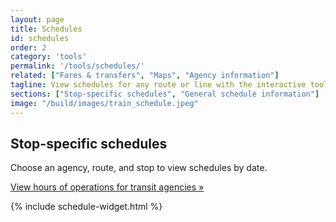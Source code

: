 ```yaml
---
layout: page
title: Schedules
id: schedules
order: 2
category: 'tools'
permalink: '/tools/schedules/'
related: ["Fares & transfers", "Maps", "Agency information"]
tagline: View schedules for any route or line with the interactive tool below or check out schedule information and maps on individual agencies' websites.
sections: ["Stop-specific schedules", "General schedule information"]
image: "/build/images/train_schedule.jpeg"
---
```


## Stop-specific schedules

Choose an agency, route, and stop to view schedules by date.

[View hours of operations for transit agencies »](/schedules)

{% include schedule-widget.html %}

